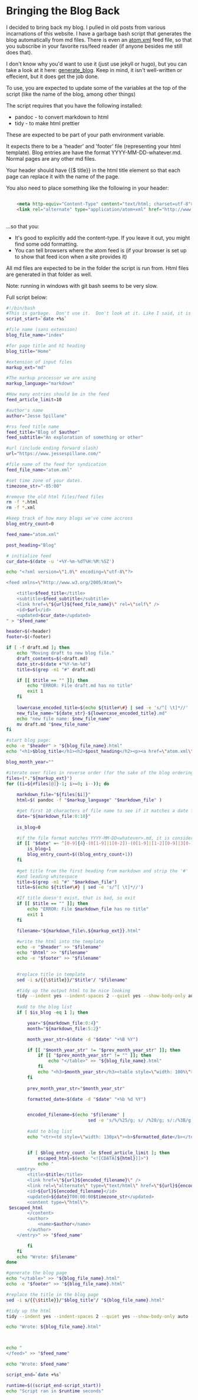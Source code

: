 # Bringing the Blog Back

I decided to bring back my blog. I pulled in old posts from various
incarnations of this website. I have a garbage bash script that
generates the blog automatically from md files. There is even an
[atom.xml](atom.xml) feed file, so that you subscribe in your favorite rss/feed
reader (if anyone besides me still does that).

I don't know why you'd want to use it (just use jekyll or hugo), but
you can take a look at it here: [generate_blog](generate_blog). Keep
in mind, it isn't well-written or effecient, but it does get the job
done.

To use, you are expected to update some of the variables at the top of
the script (like the name of the blog, among other things)

The script requires that you have the following installed:

- pandoc - to convert markdown to html
- tidy - to make html prettier

These are expected to be part of your path environment variable.

It expects there to be a 'header' and 'footer' file (representing your
html template). Blog entries are have the format
YYYY-MM-DD-whatever.md.  Normal pages are any other md files.

Your header should have {{$ title}} in the html title element so that
each page can replace it with the name of the page. 

You also need to place something like the following in your header:

~~~html

    <meta http-equiv="Content-Type" content="text/html; charset=utf-8">
    <link rel="alternate" type="application/atom+xml" href="http://www.jessespillane.com/atom.xml" />
    
~~~

...so that you:

- It's good to explicitly add the content-type. If you leave it out,
  you might find some odd formatting.
- You can tell browsers where the atom feed is (if your browser is set
  up to show that feed icon when a site provides it)

All md files are expected to be in the folder the script is run
from. Html files are generated in that folder as well.

Note: running in windows with git bash seems to be very slow.

Full script below:

~~~bash
#!/bin/bash
#This is garbage.  Don't use it.  Don't look at it. Like I said, it is garbage.
script_start=`date +%s`

#file name (sans extension)
blog_file_name="index"

#for page title and h1 heading
blog_title="Home"

#extension of input files
markup_ext="md"

#The markup processor we are using
markup_language="markdown"

#How many entries should be in the feed
feed_article_limit=10

#author's name
author="Jesse Spillane"

#rss feed title name
feed_title="Blog of $author"
feed_subtitle="An exploration of something or other"

#url (include ending forward slash)
url="https://www.jessespillane.com/"

#file name of the feed for syndication
feed_file_name="atom.xml"

#set time zone of your dates.
timezone_str="-05:00"

#remove the old html files/feed files
rm -f *.html
rm -f *.xml

#keep track of how many blogs we've come accross
blog_entry_count=0

feed_name="atom.xml"

post_heading="Blog"

# initialize feed
cur_date=$(date -u '+%Y-%m-%dT%H:%M:%SZ')

echo "<?xml version=\"1.0\" encoding=\"utf-8\"?>

<feed xmlns=\"http://www.w3.org/2005/Atom\">

	<title>$feed_title</title>
	<subtitle>$feed_subtitle</subtitle>
	<link href=\"${url}${feed_file_name}\" rel=\"self\" />
	<id>$url</id>
	<updated>$cur_date</updated>
" > "$feed_name"

header=$(<header)
footer=$(<footer)

if [ -f draft.md ]; then
    echo "Moving draft to new blog file."
    draft_contents=$(<draft.md)
    date_str=$(date +"%Y-%m-%d")
    title=$(grep -m1 "#" draft.md)

    if [[ $title == "" ]]; then
        echo "ERROR: File draft.md has no title"
        exit 1
    fi
    
    lowercase_encoded_title=$(echo ${title#\#} | sed -e 's/^[ \t]*//' | tr '[:upper:]' '[:lower:]' | sed -e 's/%/%25/g; s/ /-/g; s/:/%3B/g; s/\//%2F/g; s/#/%23/g; s/?/%3F/g; s/&/%24/g; s/@/%40/g; s/+/%2B/g;')
    new_file_name="${date_str}-${lowercase_encoded_title}.md"
    echo "new file name: $new_file_name"
    mv draft.md "$new_file_name"
fi

#start blog page:
echo -e "$header" > "${blog_file_name}.html"
echo "<h1>$blog_title</h1><h2>$post_heading</h2><p><a href=\"atom.xml\">Subscribe to Atom Feed<a></p>" >> "${blog_file_name}.html"

blog_month_year=""

#iterate over files in reverse order (for the sake of the blog ordering)
files=(*."${markup_ext}")
for ((i=${#files[@]}-1; i>=0; i--)); do
    
    markdown_file="${files[$i]}"
    html=$( pandoc -f "$markup_language" "$markdown_file" )

    #get first 10 characters of file name to see if it matches a date format
    date="${markdown_file:0:10}"
    
    is_blog=0

    #if the file format matches YYYY-MM-DD<whatever>.md, it is considered a blog
    if [[ "$date" =~ ^[0-9]{4}-(0[1-9]|1[0-2])-(0[1-9]|[1-2][0-9]|3[0-1])$ ]]; then
        is_blog=1
        blog_entry_count=$((blog_entry_count+1))
    fi
    
    #get title from the first heading from markdown and strip the '#'
    #and leading whitespace
    title=$(grep -m1 "#" "$markdown_file")
    title=$(echo ${title#\#} | sed -e 's/^[ \t]*//')

    #If title doesn't exist, that is bad, so exit
    if [[ $title == "" ]]; then
        echo "ERROR: File $markdown_file has no title"
        exit 1
    fi

    filename="${markdown_file%.${markup_ext}}.html"
    
    #write the html into the template
    echo -e "$header" >> "$filename"
    echo "$html" >> "$filename"
    echo -e "$footer" >> "$filename"

    
    #replace title in template
    sed -i s/{{\$title}}/"$title"/ "$filename"

    #tidy up the output html to be nice looking
    tidy --indent yes --indent-spaces 2 --quiet yes --show-body-only auto --show-errors 0 --wrap 0 -m "$filename"
    
    #add to the blog list
    if [ $is_blog -eq 1 ]; then

        year="${markdown_file:0:4}"
        month="${markdown_file:5:2}"

        month_year_str=$(date -d "$date" "+%B %Y")

        if [[ "$month_year_str" != "$prev_month_year_str" ]]; then
            if [[ "$prev_month_year_str" != "" ]]; then
                echo "</table>" >> "${blog_file_name}.html"
            fi
            echo "<h3>$month_year_str</h3><table style=\"width: 100%\">" >> "${blog_file_name}.html"
        fi
        
        prev_month_year_str="$month_year_str"

        formatted_date=$(date -d "$date" "+%b %d %Y")


        encoded_filename=$(echo "$filename" |
                               sed -e 's/%/%25/g; s/ /%20/g; s/:/%3B/g; s/\//%2F/g; s/#/%23/g; s/?/%3F/g; s/&/%24/g; s/@/%40/g; s/+/%2B/g;')
        
        #add to blog list
        echo "<tr><td style=\"width: 130px\"><b>$formatted_date</b></td><td><a href=\"$encoded_filename\">$title</a></td></tr>" >> "${blog_file_name}.html"


        if [ $blog_entry_count -le $feed_article_limit ]; then
            escaped_html=$(echo "<![CDATA[${html}]]>")
            echo "
	<entry>
		<title>$title</title>
		<link href=\"${url}${encoded_filename}\" />
		<link rel=\"alternate\" type=\"text/html\" href=\"${url}${encoded_filename}\"/>
		<id>${url}${encoded_filename}</id>
		<updated>${date}T00:00:00$timezone_str</updated>
		<content type=\"html\">
 $escaped_html
		</content>
		<author>
			<name>$author</name>
		</author>
	</entry>" >> "$feed_name"

        fi
    fi
    echo "Wrote: $filename"
done

#generate the blog page
echo "</table>" >> "${blog_file_name}.html"
echo -e "$footer" >> "${blog_file_name}.html"

#replace the title in the blog page
sed -i s/{{\$title}}/"$blog_title"/ "${blog_file_name}.html"

#tidy up the html
tidy --indent yes --indent-spaces 2 --quiet yes --show-body-only auto --show-errors 0 --wrap 0 -m "${blog_file_name}.html"

echo "Wrote: ${blog_file_name}.html"



echo "
</feed>" >> "$feed_name"

echo "Wrote: $feed_name"

script_end=`date +%s`

runtime=$((script_end-script_start))
echo "Script ran in $runtime seconds"

~~~

